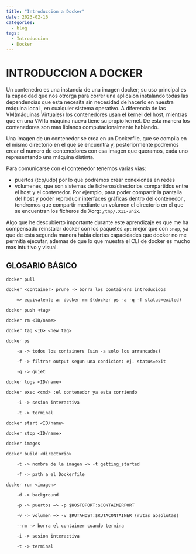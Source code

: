 ```yaml
---
title: "Introduccion a Docker"
date: 2023-02-16
categories:
  - blog
tags:
  - Introduccion
  - Docker
---
```


# INTRODUCCION A DOCKER
Un contenedro es una instancia de una imagen docker; su uso principal es la capacidad que nos otrorga para correr una aplicaion instalando todas las dependencias que esta necesita sin necesidad de hacerlo en nuestra máquina local , en cualquier sistema operativo. A diferencia de las VM(máquinas Virtuales) los contenedores usan el kernel del host, mientras que en una VM la máquina nueva tiene su propio kernel. De esta manera los contenedores son mas libianos computacionalmente hablando.

Una imagen de un contenedor se crea en un Dockerfile, que se compila en el mismo directorio en el que se encuentra y, posteriormente podremos crear el numero de contenedores con esa imagen que queramos, cada uno representando una máquina distinta.

Para comunicarse con el contenedor tenemos varias vias: 
- puertos (tcp/udp) por lo que podremos crear conexiones en redes
- volumenes, que son sistemas de ficheros/directorios compartidos entre el host y el contenedor. Por ejemplo, para poder compartir la pantalla del host y poder reproducir interfaces gráficas dentro del contenedor , tendremos que compartir mediante un volumen el directorio en el que se encuentran los ficheros de Xorg: `/tmp/.X11-unix`.

Algo que he descubierto importante durante este aprendizaje es que me ha compensado reinstalar docker con los paquetes `apt` mejor que con `snap`, ya que de esta segunda manera habia ciertas capacidades que docker no me permitía ejecutar, ademas de que lo que muestra el CLI de docker es mucho mas intuitivo y visual.

## GLOSARIO BÁSICO
~~~
docker pull 

docker <container> prune -> borra los containers introducidos

	=> equivalente a: docker rm $(docker ps -a -q -f status=exited)

docker push <tag>

docker rm <ID/name>

docker tag <ID> <new_tag>

docker ps 

	-a -> todos los containers (sin -a solo los arrancados)

	-f -> filtrar output segun una condicion: ej. status=exit

	-q -> quiet	

docker logs <ID/name>

docker exec <cmd> :el contenedor ya esta corriendo

	-i -> sesion interactiva

	-t -> terminal

docker start <ID/name>

docker stop <ID/name>

docker images

docker build <directorio> 

	-t -> nombre de la imagen => -t getting_started

	-f -> path a el Dockerfile

docker run <imagen>

	-d -> background

	-p -> puertos => -p $HOSTOPORT:$CONTAINERPORT

	-v -> volumen => -v $RUTAHOST:$RUTACONTAINER (rutas absolutas)

	--rm -> borra el container cuando termina

	-i -> sesion interactiva

	-t -> terminal
~~~
